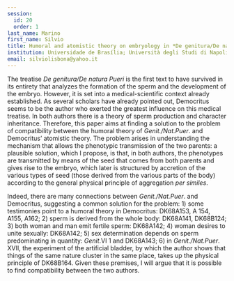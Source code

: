```yaml
---
session:
  id: 20
  order: 1
last_name: Marino
first_name: Silvio
title: Humoral and atomistic theory on embryology in *De genitura/De natura Pueri* and Democritus
institution: Universidade de Brasília; Università degli Studi di Napoli “Federico II”
email: silviolisbona@yahoo.it
---
```


The treatise *De genitura/De natura Pueri* is the first text to have survived in its entirety that analyzes the formation of the sperm and the development of the embryo. However, it is set into a medical-scientific context already established. As several scholars have already pointed out, Democritus seems to be the author who exerted the greatest influence on this medical treatise. In both authors there is a theory of sperm production and character inheritance. Therefore, this paper aims at finding a solution to the problem of compatibility between the humoral theory of *Genit./Nat.Puer*. and Democritus’ atomistic theory. The problem arises in understanding the mechanism that allows the phenotypic transmission of the two parents: a plausible solution, which I propose, is that, in both authors, the phenotypes are transmitted by means of the seed that comes from both parents and gives rise to the embryo, which later is structured by accretion of the various types of seed (those derived from the various parts of the body) according to the general physical principle of aggregation *per similes*.

Indeed, there are many connections between *Genit./Nat.Puer*. and Democritus, suggesting a common solution for the problem: 1) some testimonies point to a humoral theory in Democritus: DK68A153, A 154, A155, A162; 2) sperm is derived from the whole body: DK68A141, DK68B124; 3) both woman and man emit fertile sperm: DK68A142; 4) woman desires to unite sexually: DK68A142; 5) sex determination depends on sperm predominating in quantity: *Genit*.VI 1 and DK68A143; 6) in *Genit./Nat.Puer*. XVII, the experiment of the artificial 
bladder, by which the author shows that things of the same nature cluster in the same place, takes up the physical principle of DK68B164.
Given these premises, I will argue that it is possible to find compatibility between the two authors.
